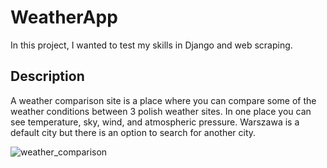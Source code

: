 ﻿# WeatherApp
In this project, I wanted to test my skills in Django and web scraping.

## Description
A weather comparison site is a place where you can compare some of the weather conditions between 3 polish weather sites.
In one place you can see temperature, sky, wind, and atmospheric pressure.
Warszawa is a default city but there is an option to search for another city.

![weather_comparison](https://user-images.githubusercontent.com/47365659/156565863-789ad5ed-42d4-4b3f-ad19-42fb6d7c769e.png)
